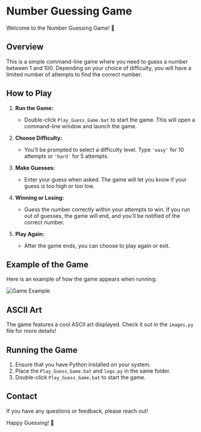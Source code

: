 # Number Guessing Game

Welcome to the Number Guessing Game! 🎉

## Overview

This is a simple command-line game where you need to guess a number between 1 and 100. Depending on your choice of difficulty, you will have a limited number of attempts to find the correct number.

## How to Play

1. **Run the Game:** 
   - Double-click `Play_Guess_Game.bat` to start the game. This will open a command-line window and launch the game.

2. **Choose Difficulty:**
   - You'll be prompted to select a difficulty level. Type `'easy'` for 10 attempts or `'hard'` for 5 attempts.

3. **Make Guesses:**
   - Enter your guess when asked. The game will let you know if your guess is too high or too low.

4. **Winning or Losing:**
   - Guess the number correctly within your attempts to win. If you run out of guesses, the game will end, and you'll be notified of the correct number.

5. **Play Again:**
   - After the game ends, you can choose to play again or exit.

## Example of the Game

Here is an example of how the game appears when running:

![Game Example](img/print.png)

## ASCII Art

The game features a cool ASCII art displayed. Check it out in the `images.py` file for more details!

## Running the Game

1. Ensure that you have Python installed on your system.
2. Place the `Play_Guess_Game.bat` and `logo.py` in the same folder.
3. Double-click `Play_Guess_Game.bat` to start the game.

## Contact

If you have any questions or feedback, please reach out!

Happy Guessing! 🎉
